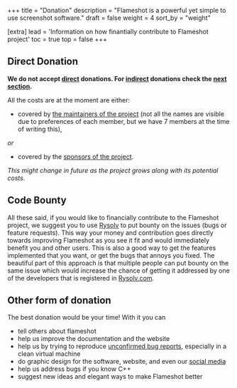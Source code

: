+++
title = "Donation"
description = "Flameshot is a powerful yet simple to use screenshot software."
draft = false
weight = 4
sort_by = "weight"

[extra]
lead = 'Information on how finantially contribute to Flameshot project'
toc = true
top = false
+++

## Direct Donation

**We do not accept <u>direct</u> donations. For <u>indirect</u> donations check the [next section](#code-bounty).**

All the costs are at the moment are either:

- covered by [the maintainers of the project](https://github.com/orgs/flameshot-org/people) (not all the names are visible due to preferences of each member, but we have 7 members at the time of writing this),

*or*

- covered by the [sponsors of the project](https://flameshot.org/#sponsors).

_This might change in future as the project grows along with its potential costs._

## Code Bounty

All these said, if you would like to financially contribute to the Flameshot project, we suggest you to use [Rysolv](https://rysolv.com/issues/search/Flameshot) to put bounty on the issues (bugs or feature requests). This way your money and contribution goes directly towards improving Flameshot as you see it fit and would immediately benefit you and other users. This is also a good way to get the features implemented that you want, or get the bugs that annoys you fixed. The beautiful part of this approach is that multiple people can put bounty on the same issue which would increase the chance of getting it addressed by one of the developers that is registered in [Rysolv.com](https://rysolv.com/stats).

## Other form of donation

The best donation would be your time! With it you can

- tell others about flameshot
- help us improve the documentation and the website
- help us by trying to reproduce [unconfirmed bug reports](https://github.com/flameshot-org/flameshot/issues?q=is%3Aopen+is%3Aissue+label%3A%22Unconfirmed+Bug%22), especially in a clean virtual machine
- do graphic design for the software, website, and even our [social media](https://fosstodon.org/@flameshot) 
- help us address bugs if you know C++
- suggest new ideas and elegant ways to make Flameshot better
